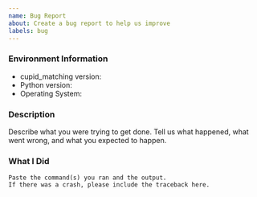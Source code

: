 ```yaml
---
name: Bug Report
about: Create a bug report to help us improve
labels: bug
---
```


<!-- Please search existing issues to avoid creating duplicates. -->

### Environment Information

-   cupid_matching version:
-   Python version:
-   Operating System:

### Description

Describe what you were trying to get done.
Tell us what happened, what went wrong, and what you expected to happen.

### What I Did

```
Paste the command(s) you ran and the output.
If there was a crash, please include the traceback here.
```
